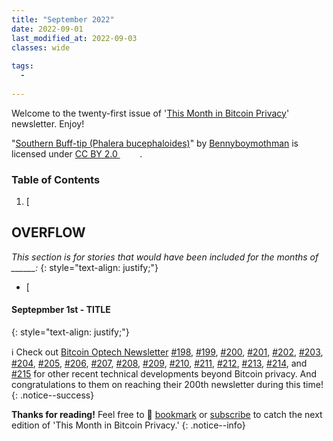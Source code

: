 ```yaml
---
title: "September 2022"
date: 2022-09-01
last_modified_at: 2022-09-03
classes: wide
  
tags:
  - 
  
---
```


Welcome to the twenty-first issue of '[This Month in Bitcoin Privacy](https://enegnei.github.io/This-Month-In-Bitcoin-Privacy/about/)' newsletter. Enjoy!

<p class="attribution">"<a target="_blank" rel="noopener noreferrer" href="https://www.flickr.com/photos/33398884@N03/27997670500">Southern Buff-tip (Phalera bucephaloides)</a>" by <a target="_blank" rel="noopener noreferrer" href="https://www.flickr.com/photos/33398884@N03">Bennyboymothman</a> is licensed under <a target="_blank" rel="noopener noreferrer" href="https://creativecommons.org/licenses/by/2.0/?ref=openverse">CC BY 2.0 <img src="https://mirrors.creativecommons.org/presskit/icons/cc.svg" style="height: 1em; margin-right: 0.125em; display: inline;"></img><img src="https://mirrors.creativecommons.org/presskit/icons/by.svg" style="height: 1em; margin-right: 0.125em; display: inline;"></img></a>. </p> 

### Table of Contents

1. [

## OVERFLOW

*This section is for stories that would have been included for the months of ______:*
{: style="text-align: justify;"}

+ [

#### Septepmber 1st - TITLE

{: style="text-align: justify;"}

:information_source: Check out [Bitcoin Optech Newsletter](https://twitter.com/bitcoinoptech) [#198](https://bitcoinops.org/en/newsletters/2022/05/04/), [#199](https://bitcoinops.org/en/newsletters/2022/05/11/), [#200](https://bitcoinops.org/en/newsletters/2022/05/18/), [#201](https://bitcoinops.org/en/newsletters/2022/05/25/), [#202](https://bitcoinops.org/en/newsletters/2022/06/01/), [#203](https://bitcoinops.org/en/newsletters/2022/06/08/), [#204](https://bitcoinops.org/en/newsletters/2022/06/15/), [#205](https://bitcoinops.org/en/newsletters/2022/06/22/), [#206](https://bitcoinops.org/en/newsletters/2022/06/29/), [#207](https://bitcoinops.org/en/newsletters/2022/07/06/), [#208](https://bitcoinops.org/en/newsletters/2022/07/13/), [#209](https://bitcoinops.org/en/newsletters/2022/07/20/), [#210](https://bitcoinops.org/en/newsletters/2022/07/27/), [#211](https://bitcoinops.org/en/newsletters/2022/08/03/), [#212](https://bitcoinops.org/en/newsletters/2022/08/10/), [#213](https://bitcoinops.org/en/newsletters/2022/08/17/), [#214](https://bitcoinops.org/en/newsletters/2022/08/24/), and [#215](https://bitcoinops.org/en/newsletters/2022/08/31/) for other recent technical developments beyond Bitcoin privacy. And congratulations to them on reaching their 200th newsletter during this time!
{: .notice--success}

**Thanks for reading!** Feel free to :bookmark: [bookmark](https://enegnei.github.io/This-Month-In-Bitcoin-Privacy/feed.xml) or [subscribe](https://github.com/Enegnei/This-Month-In-Bitcoin-Privacy) to catch the next edition of 'This Month in Bitcoin Privacy.'
{: .notice--info}
